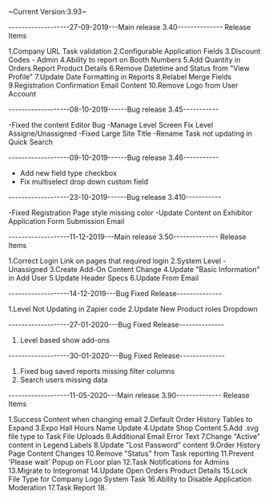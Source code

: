 ~Current Version:3.93~


-------------------27-09-2019---Main release 3.40--------------
Release Items

1.Company URL Task validation
2.Configurable Application Fields
3.Discount Codes - Admin
4.Ability to report on Booth Numbers
5.Add Quantity in Orders Report Product Details
6.Remove Datetime and Status from "View Profile"
7.Update Date Formatting in Reports
8.Relabel Merge Fields
9.Registration Confirmation Email Content
10.Remove Logo from User Account

-------------------08-10-2019------Bug release 3.45-----------

-Fixed the content Editor Bug 
-Manage Level Screen Fix Level Assigne/Unassigned
-Fixed Large Site Title 
-Rename Task not updating in Quick Search

-------------------09-10-2019------Bug release 3.46-----------

- Add new field type checkbox
- Fix multiselect drop down custom field


-------------------23-10-2019------Bug release 3.410-----------

-Fixed Registration Page style missing color
-Update Content on Exhibitor Application Form Submission Email

-------------------11-12-2019---Main release 3.50--------------
Release Items

1.Correct Login Link on pages that required login
2.System Level - Unassigned
3.Create Add-On Content Change
4.Update "Basic Information" in Add User
5.Update Header Specs
6.Update From Email

-------------------14-12-2019---Bug Fixed Release--------------

1.Level Not Updating in Zapier code
2.Update New Product roles Dropdown

-------------------27-01-2020---Bug Fixed Release--------------

1. Level based show add-ons


-------------------30-01-2020---Bug Fixed Release--------------

1. Fixed bug saved reports missing filter columns
2. Search users missing data

-------------------11-05-2020---Main release 3.90--------------
Release Items

1.Success Content when changing email
2.Default Order History Tables to Expand
3.Expo Hall Hours Name Update
4.Update Shop Content
5.Add .svg file type to Task File Uploads
6.Additional Email Error Text
7.Change "Active" content in Legend Labels
8.Update "Lost Password" content
9.Order History Page Content Changes
10.Remove "Status" from Task reporting
11.Prevent 'Please wait' Popup on FLoor plan
12.Task Notifications for Admins
13.Migrate to Integromat
14.Update Open Orders Product Details
15.Lock File Type for Company Logo System Task
16.Ability to Disable Application Moderation
17.Task Report
18.

